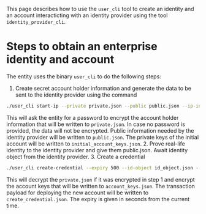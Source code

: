 This page describes how to use the `user_cli` tool to create an identity and an account interacticting with an identity provider using the tool `identity_provider_cli`.

# Steps to obtain an enterprise identity and account
The entity uses the binary `user_cli` to do the following steps:
1. Create secret account holder information and generate the data to be sent to the identity provider using the command

```bash
./user_cli start-ip --private private.json --public public.json --ip-info identity_provider.json --ars anonymity_revokers.json --initial-keys initial_account_keys.json
```

This will ask the entity for a password to encrypt the account holder information that will be written to `private.json`. In case no password is provided, the data will not be encrypted. Public information needed by the identity provider will be written to `public.json`. The private keys of the initial account will be written to `initial_account_keys.json`.
2. Prove real-life identity to the identity provider and give them public.json. Await identity object from the identity provider.
3. Create a credential

```bash
./user_cli create-credential --expiry 500 --id-object id_object.json --ip-info identity_provider.json --out create_credential.json --private private.json --keys-out account_keys.json
```

This will decrypt the `private.json` if it was encrypted in step 1 and encrypt the account keys that will be written to `account_keys.json`. The transaction payload for deploying the new account will be written to `create_credential.json`. The expiry is given in seconds from the current time.
